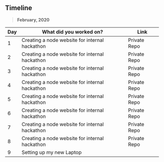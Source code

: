 ## Timeline

> **February, 2020**

| Day | What did you worked on?  | Link    |
| --- | ------------------------ | ------- |
|1|Creating a node website for internal hackathon|Private Repo|
|2|Creating a node website for internal hackathon|Private Repo|
|3|Creating a node website for internal hackathon|Private Repo|
|4|Creating a node website for internal hackathon|Private Repo|
|5|Creating a node website for internal hackathon|Private Repo|
|6|Creating a node website for internal hackathon|Private Repo|
|7|Creating a node website for internal hackathon|Private Repo|
|8|Creating a node website for internal hackathon|Private Repo|
|9|Setting up my new Laptop||

